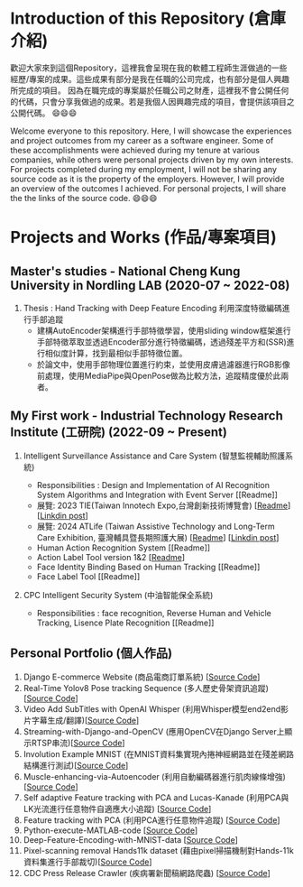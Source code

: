 # Introduction of this Repository (倉庫介紹)

歡迎大家來到這個Repository，這裡我會呈現在我的軟體工程師生涯做過的一些經歷/專案的成果。這些成果有部分是我在任職的公司完成，也有部分是個人興趣所完成的項目。
因為在職完成的專案屬於任職公司之財產，這裡我不會公開任何的代碼，只會分享我做過的成果。若是我個人因興趣完成的項目，會提供該項目之公開代碼。 😄😄😄

Welcome everyone to this repository. Here, I will showcase the experiences and project outcomes from my career as a software engineer. Some of these accomplishments were achieved during my tenure at various companies, while others were personal projects driven by my own interests.
For projects completed during my employment, I will not be sharing any source code as it is the property of the employers. However, I will provide an overview of the outcomes I achieved. For personal projects, I will share the the links of the source code. 😄😄😄

# Projects and Works (作品/專案項目) 

## Master's studies - National Cheng Kung University in Nordling LAB (2020-07 ~ 2022-08)

1. Thesis : Hand Tracking with Deep Feature Encoding 利用深度特徵編碼進行手部追蹤
     * 建構AutoEncoder架構進行手部特徵學習，使用sliding window框架進行手部特徵萃取並透過Encoder部分進行特徵編碼，透過殘差平方和(SSR)進行相似度計算，找到最相似手部特徵位置。
     * 於論文中，使用手部物理位置進行約束，並使用皮膚過濾器進行RGB影像前處理，使用MediaPipe與OpenPose做為比較方法，追蹤精度優於此兩者。

## My First work - Industrial Technology Research Institute (工研院) (2022-09 ~ Present)
1. Intelligent Surveillance Assistance and Care System (智慧監視輔助照護系統)
     * Responsibilities : Design and Implementation of AI Recognition System Algorithms and Integration with Event Server [[Readme]]
     * 展覽: 2023 TIE(Taiwan Innotech Expo,台灣創新技術博覽會)  [[Readme](ReadmeLink)] [[Linkdin post](https://www.linkedin.com/posts/jing-yao-chen-323012236_this-year-our-team-has-developed-a-system-activity-7120061819364286464-4uiJ?utm_source=share&utm_medium=member_desktop)]
     * 展覽: 2024 ATLife (Taiwan Assistive Technology and Long-Term Care Exhibition, 臺灣輔具暨長期照護大展)  [[Readme](ReadmeLink)] [[Linkdin post](https://www.linkedin.com/posts/jing-yao-chen-323012236_i-am-delighted-that-our-team-is-participating-activity-7205567449012789248-nwIx?utm_source=share&utm_medium=member_desktop)]
     * Human Action Recognition System [[Readme]]
     * Action Label Tool version 1&2 [[Readme](https://github.com/JacobChen1998/My-career-as-a-software-engineer/blob/main/readmes_itri/itri_CareSystem_SHOW_Tools_demo.md)]
     * Face Identity Binding Based on Human Tracking [[Readme]]
     * Face Label Tool [[Readme]]
    
2. CPC Intelligent Security System (中油智能保全系統)
     * Responsibilities : face recognition, Reverse Human and Vehicle Tracking, Lisence Plate Recognition [[Readme]]

## Personal Portfolio (個人作品)

1. Django E-commerce Website (商品電商訂單系統) [[Source Code](https://github.com/JacobChen1998/Django-E-commerce-Website)]
2. Real-Time Yolov8 Pose tracking Sequence  (多人歷史骨架資訊追蹤)[[Source Code](https://github.com/JacobChen1998/Real-Time-Yolov8-Pose-tracking-Sequence)]
3. Video Add SubTitles with OpenAI Whisper (利用Whisper模型end2end影片字幕生成/翻譯)[[Source Code](https://github.com/JacobChen1998/VideoAddSubTitles_with_whisper)]
4. Streaming-with-Django-and-OpenCV (應用OpenCV在Django Server上顯示RTSP串流)[[Source Code](https://github.com/JacobChen1998/Streaming-with-Django-and-OpenCV)]
5. Involution Example MNIST (在MNIST資料集實現內捲神經網路並在殘差網路結構進行測試)[[Source Code](https://github.com/JacobChen1998/Involution_Example_MNIST/tree/main)]
6. Muscle-enhancing-via-Autoencoder (利用自動編碼器進行肌肉線條增強) [[Source Code](https://github.com/JacobChen1998?tab=repositories)]
7. Self adaptive Feature tracking with PCA and Lucas-Kanade (利用PCA與LK光流進行任意物件自適應大小追蹤) [[Source Code](https://github.com/JacobChen1998/Self-adaptive-Feature-tracking-with-PCA-Lucas-Kanade)]
8. Feature tracking with PCA (利用PCA進行任意物件追蹤) [[Source Code](https://github.com/JacobChen1998/Feature-tracking-with-PCA)]
9. Python-execute-MATLAB-code [[Source Code](https://github.com/JacobChen1998/Deep-Feature-Encoding-with-MNIST-data)]
10. Deep-Feature-Encoding-with-MNIST-data [[Source Code](https://github.com/JacobChen1998/Deep-Feature-Encoding-with-MNIST-data)]
11. Pixel-scanning removal Hands11k dataset (藉由pixel掃描機制對Hands-11k資料集進行手部裁切)[[Source Code](https://github.com/JacobChen1998/Pixel-scanning-removal-Hands11k-dataset)]
12. CDC Press Release Crawler (疾病署新聞稿網路爬蟲) [[Source Code](https://github.com/JacobChen1998/CDC-Press-Release-Crawler)]
